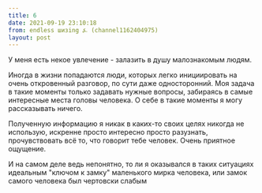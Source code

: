 ```yaml
---
title: 6
date: 2021-09-19 23:10:18
from: endless шизing ⍼ (channel1162404975)
layout: post
---
```


У меня есть некое увлечение - залазить в душу малознакомым людям.

Иногда в жизни попадаются люди, которых легко инициировать на очень откровенный разговор, по сути даже односторонний. Моя задача в такие моменты только задавать нужные вопросы, забираясь в самые интересные места головы человека. О себе в такие моменты я могу рассказывать ничего.

Полученную информацию я никак в каких-то своих целях никогда не использую, искренне просто интересно просто разузнать, прочувствовать всё то, что говорит тебе человек. Очень приятное ощущение.


И на самом деле ведь непонятно, то ли я оказывался в таких ситуациях идеальным "ключом к замку" маленького мирка человека, или замок самого человека был чертовски слабым
